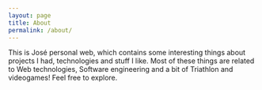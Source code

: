 ```yaml
---
layout: page
title: About
permalink: /about/
---
```


This is José personal web, which contains some interesting things about projects I had, technologies and stuff I like. Most of these things are related to Web technologies, Software engineering and a bit of Triathlon and videogames! Feel free to explore. 
